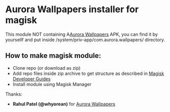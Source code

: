 # Aurora Wallpapers installer for magisk

This module NOT containing A[Aurora Wallpapers](https://gitlab.com/AuroraOSS/AuroraWallpapers) APK, you can find it by yoursellf and put inside /system/priv-app/com.aurora.wallpapers/ directory.

## How to make magisk module:
- Clone repo (or download as zip)
- Add repo files inside zip archive to get structure as described in [Magisk Developer Guides](https://topjohnwu.github.io/Magisk/guides.html)  
- Install module using Magisk Manager

Thanks:
- **Rahul Patel (@whyorean)** for [Aurora Wallpapers](https://gitlab.com/AuroraOSS/AuroraWallpapers)

